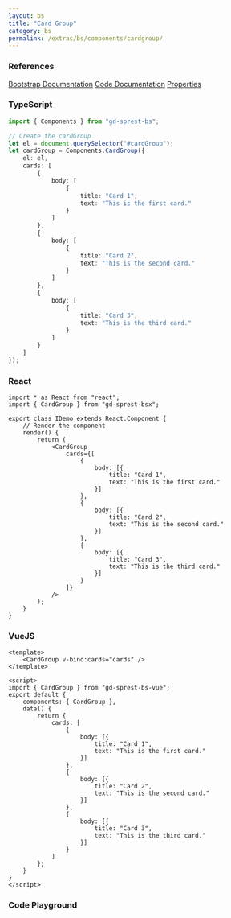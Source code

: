 ```yaml
---
layout: bs
title: "Card Group"
category: bs
permalink: /extras/bs/components/cardgroup/
---
```


### References

<div class="bs">
    <div class="list-group">
        <a class="list-group-item list-group-item-action" href="https://getbootstrap.com/docs/4.4/components/card/#card-styles">Bootstrap Documentation</a>
        <a class="list-group-item list-group-item-action" href="/docs/sprest-bs/modules/_components_cardgroup_d_.html">Code Documentation</a>
        <a class="list-group-item list-group-item-action" href="/docs/sprest-bs/interfaces/_components_cardgroup_d_.icardgroupprops.html">Properties</a>
    </div>
</div>

### TypeScript

```ts
import { Components } from "gd-sprest-bs";

// Create the cardGroup
let el = document.querySelector("#cardGroup");
let cardGroup = Components.CardGroup({
    el: el,
    cards: [
        {
            body: [
                {
                    title: "Card 1",
                    text: "This is the first card."
                }
            ]
        },
        {
            body: [
                {
                    title: "Card 2",
                    text: "This is the second card."
                }
            ]
        },
        {
            body: [
                {
                    title: "Card 3",
                    text: "This is the third card."
                }
            ]
        }
    ]
});
```

### React

```tsx
import * as React from "react";
import { CardGroup } from "gd-sprest-bsx";

export class IDemo extends React.Component {
    // Render the component
    render() {
        return (
            <CardGroup
                cards={[
                    {
                        body: [{
                            title: "Card 1",
                            text: "This is the first card."
                        }]
                    },
                    {
                        body: [{
                            title: "Card 2",
                            text: "This is the second card."
                        }]
                    },
                    {
                        body: [{
                            title: "Card 3",
                            text: "This is the third card."
                        }]
                    }
                ]}
            />
        );
    }
}
```

### VueJS

```vue
<template>
    <CardGroup v-bind:cards="cards" />
</template>

<script>
import { CardGroup } from "gd-sprest-bs-vue";
export default {
    components: { CardGroup },
    data() {
        return {
            cards: [
                {
                    body: [{
                        title: "Card 1",
                        text: "This is the first card."
                    }]
                },
                {
                    body: [{
                        title: "Card 2",
                        text: "This is the second card."
                    }]
                },
                {
                    body: [{
                        title: "Card 3",
                        text: "This is the third card."
                    }]
                }
            ]
        };
    }
}
</script>
```

### Code Playground

<div id="playground" class="bs"></div>
<script type="text/javascript">
    // Wait for the page to load
    window.addEventListener("load", function() {
        // Create the code editor
        var editor = CodeEditor(document.getElementById("playground"), true, [
            '// Create the card group',
            'Components.CardGroup({',
            '\tel: app,',
            '\tcards: [',
            '\t\t{',
            '\t\t\tbody: [',
            '\t\t\t\t{',
            '\t\t\t\t\ttitle: "Card 1",',
            '\t\t\t\t\ttext: "This is the first card."',
            '\t\t\t\t}',
            '\t\t\t]',
            '\t\t},',
            '\t\t{',
            '\t\t\tbody: [',
            '\t\t\t\t{',
            '\t\t\t\t\ttitle: "Card 2",',
            '\t\t\t\t\ttext: "This is the second card."',
            '\t\t\t\t}',
            '\t\t\t]',
            '\t\t},',
            '\t\t{',
            '\t\t\tbody: [',
            '\t\t\t\t{',
            '\t\t\t\t\ttitle: "Card 3",',
            '\t\t\t\t\ttext: "This is the third card."',
            '\t\t\t\t}',
            '\t\t\t]',
            '\t\t}',
            '\t]',
            '});'
        ].join('\n'));
    });
</script>
